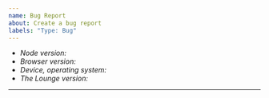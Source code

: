 ```yaml
---
name: Bug Report
about: Create a bug report
labels: "Type: Bug"
---
```


<!-- Have a question? Join #thelounge on freenode -->

- _Node version:_
- _Browser version:_
- _Device, operating system:_
- _The Lounge version:_

---
